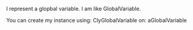 I represent a glopbal variable.
I am like GlobalVariable.

You can create my instance using:
	ClyGlobalVariable on: aGlobalVariable
 